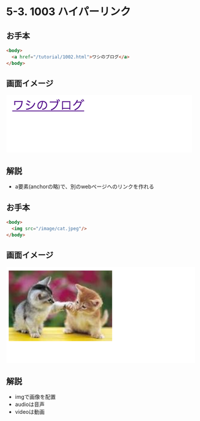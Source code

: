 # 5-3. 1003 ハイパーリンク

## お手本

```html
<body>
  <a href="/tutorial/1002.html">ワシのブログ</a>
</body>
```

## 画面イメージ
![](../images/image-05-1004.png)


## 解説
- a要素(anchorの略)で、別のwebページへのリンクを作れる

## お手本
```html
<body>
  <img src="/image/cat.jpeg"/>
</body>
```

## 画面イメージ
![](../images/image-05-1005.png)

## 解説
- imgで画像を配置
- audioは音声
- videoは動画



